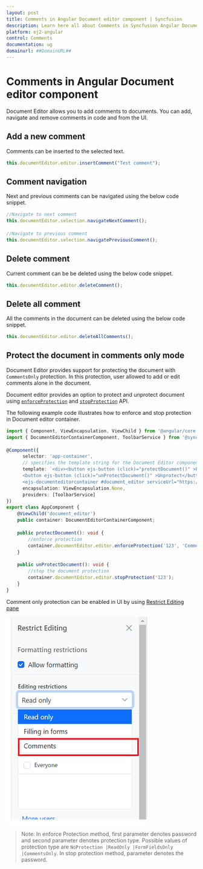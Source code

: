 ```yaml
---
layout: post
title: Comments in Angular Document editor component | Syncfusion
description: Learn here all about Comments in Syncfusion Angular Document editor component of Syncfusion Essential JS 2 and more.
platform: ej2-angular
control: Comments 
documentation: ug
domainurl: ##DomainURL##
---
```


# Comments in Angular Document editor component

Document Editor allows you to add comments to documents. You can add, navigate and remove comments in code and from the UI.

## Add a new comment

Comments can be inserted to the selected text.

```typescript
this.documentEditor.editor.insertComment("Test comment");
```

## Comment navigation

Next and previous comments can be navigated using the below code snippet.

```typescript
//Navigate to next comment
this.documentEditor.selection.navigateNextComment();

//Navigate to previous comment
this.documentEditor.selection.navigatePreviousComment();
```

## Delete comment

Current comment can be be deleted using the below code snippet.

```typescript
this.documentEditor.editor.deleteComment();
```

## Delete all comment

All the comments in the document can be deleted using the below code snippet.

```typescript
this.documentEditor.editor.deleteAllComments();
```

## Protect the document in comments only mode

Document Editor provides support for protecting the document with `CommentsOnly` protection. In this protection, user allowed to add or edit comments alone in the document.

Document editor provides an option to protect and unprotect document using [`enforceProtection`](https://ej2.syncfusion.com/angular/documentation/api/document-editor/editor/#enforceprotection) and [`stopProtection`](https://ej2.syncfusion.com/angular/documentation/api/document-editor/editor/#stopprotection) API.

The following example code illustrates how to enforce and stop protection in Document editor container.

```typescript
import { Component, ViewEncapsulation, ViewChild } from '@angular/core';
import { DocumentEditorContainerComponent, ToolbarService } from '@syncfusion/ej2-angular-documenteditor';

@Component({
      selector: 'app-container',
      // specifies the template string for the Document Editor component
      template: `<div><button ejs-button (click)="protectDocument()" >Protect</button>
      <button ejs-button (click)="unProtectDocument()" >Unprotect</button>
      <ejs-documenteditorcontainer #document_editor serviceUrl="https://ej2services.syncfusion.com/production/web-services/api/documenteditor/" height="600px" style="display:block" [enableToolbar]=true> </ejs-documenteditorcontainer></div>`,
      encapsulation: ViewEncapsulation.None,
      providers: [ToolbarService]
})
export class AppComponent {
    @ViewChild('document_editor')
    public container: DocumentEditorContainerComponent;

    public protectDocument(): void {
        //enforce protection
        container.documentEditor.editor.enforceProtection('123', 'CommentsOnly');
    }

    public unProtectDocument(): void {
        //stop the document protection
        container.documentEditor.editor.stopProtection('123');
    }
}
```

Comment only protection can be enabled in UI by using [Restrict Editing pane](../document-editor/document-management#restrict-editing-pane/)

![Enable comment only protection](images/commentsonly.png)

>Note: In enforce Protection method, first parameter denotes password and second parameter denotes protection type. Possible values of protection type are `NoProtection |ReadOnly |FormFieldsOnly |CommentsOnly`. In stop protection method, parameter denotes the password.